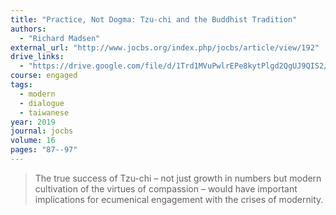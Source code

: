 ```yaml
---
title: "Practice, Not Dogma: Tzu-chi and the Buddhist Tradition"
authors:
  - "Richard Madsen"
external_url: "http://www.jocbs.org/index.php/jocbs/article/view/192"
drive_links:
  - "https://drive.google.com/file/d/1Trd1MVuPwlrEPe8kytPlgd2QgUJ9QIS2/view?usp=drivesdk"
course: engaged
tags:
  - modern
  - dialogue
  - taiwanese
year: 2019
journal: jocbs
volume: 16
pages: "87--97"
---
```


> The true success of Tzu-chi – not just growth in numbers but modern cultivation of the virtues of compassion – would have important implications for ecumenical engagement with the crises of modernity.

